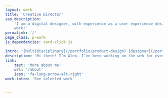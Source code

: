 ```yaml
---
layout: work
title: 'Creative Director'
seo_description:
    'I am a digital designer, with experience as a user experience designer, front-end web developer, and brand design. Check out my
    work!'
permalink: '/'
page_class: p-work
js_dependencies: card-click.js

intro: '[Multidisciplinary](/portfolio/product-design) [designer](/portfolio/marketing), driven by a desire to contribute to meaningful work.'
description: 'Hi there! I’m Alex. I’ve been working on the web for over eight years and currently work as the Creative Director at Administrate.'
link:
    text: 'More about me'
    url: '/about'
    icon: 'fa-long-arrow-alt-right'
work-intro: 'See selected work'


---
```

